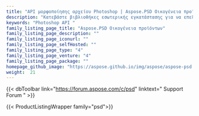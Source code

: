 ```yaml
---
title: "API μορφοποίησης αρχείου Photoshop | Aspose.PSD Οικογένεια προϊόντων"
description: "Κατεβάστε βιβλιοθήκες εσωτερικής εγκατάστασης για να επεξεργαστείτε αρχεία Photoshop και να ενημερώσετε τις ιδιότητες του επιπέδου, να προσθέσετε υδατογραφήματα, να περιστρέψετε, να κλιμακώσετε, να αναστρέψετε, να περικόψετε, να διαχωρίσετε, να μετατρέψετε ράστερ."
keywords: "Photoshop API "
family_listing_page_title: "Aspose.PSD Οικογένεια προϊόντων"
family_listing_page_description: ""
family_listing_page_iconurl: ""
family_listing_page_selfHosted: ""
family_listing_page_type: "4"
family_listing_page_venture: "4"
family_listing_page_package: ""
homepage_github_image: "https://aspose.github.io/img/aspose/aspose-psd.png"
weight:  21
---
```


{{< dbToolbar link="https://forum.aspose.com/c/psd" linktext=" Support Forum " >}}

{{< ProductListingWrapper family="psd">}}

